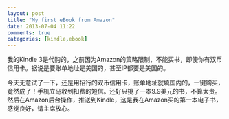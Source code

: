 ```yaml
---
layout: post
title: "My first eBook from Amazon"
date: 2013-07-04 11:22
comments: true
categories: [kindle,ebook]
---
```

我的Kindle 3是代购的，之前因为Amazon的策略限制，不能买书，即使你有双币信用卡。据说是要账单地址是美国的，甚至IP都要是美国的。

今天无意试了一下，还是用招行的双币信用卡，账单地址就填国内的，一键购买，竟然成了！手机立马收到扣费的短信。还好只挑了一本9.9美元的书，不算太贵。然后在Amazon后台操作，推送到Kindle，这是我在Amazon买的第一本电子书，感觉良好，请主席放心。

